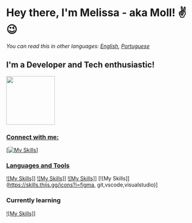 # Hey there, I'm Melissa - aka Moll! ✌😉

*You can read this in other languages: [English](README.md), [Portuguese](README_PT.md)*

## I'm a Developer and Tech enthusiastic!
<div><a href="https://github.com/mollsisa"><img height="130em" src="https://github-readme-stats.vercel.app/api/top-langs/?username=mollsisa&layout=compact&langs_count=7&theme=midnight-purple"/></div>

### Connect with me:
[![My Skills](https://skills.thijs.gg/icons?i=discord,instagram,linkedin)]
  
### Languages and Tools
[![My Skills]](https://skills.thijs.gg/icons?i=js,ts,html,css,angular,nodejs)]
[![My Skills]](https://skills.thijs.gg/icons?i=c,cpp,arduino,cs,py,dotnet)]
[![My Skills]](https://skills.thijs.gg/icons?i=firebase,mysql)]
[![My Skills]](https://skills.thijs.gg/icons?i=figma, git,vscode,visualstudio)]
  
### Currently learning
[![My Skills]](https://skills.thijs.gg/icons?i=mongodb,react,tensorflow,linux,raspberry)]
